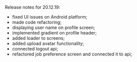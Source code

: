 Release notes for 20.12.19:

- fixed UI issues on Android platform;
- made code refactoring;
- displaying user name on profile screen;
- implemented gradient on profile header;
- added loader to screens;
- added upload avatar functionality;
- connected logout api;
- refactored job preference screen and connected it to api;
